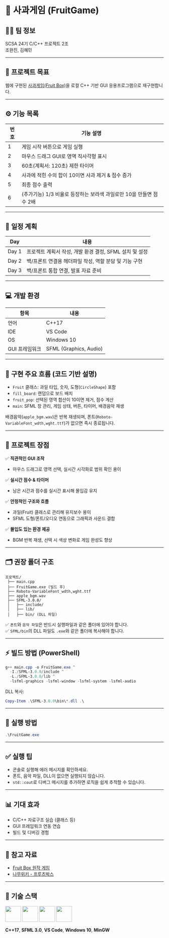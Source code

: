 # 🍎 사과게임 (FruitGame)

## 🙍‍♂️ 팀 정보
SCSA 24기 C/C++ 프로젝트 2조  
조완진, 김혜민

---

## 🎯 프로젝트 목표
웹에 구현된 [사과게임(Fruit Box)](https://www.gamesaien.com/game/fruit_box_a/)을
로컬 C++ 기반 GUI 응용프로그램으로 재구현합니다.

---

## ⚙️ 기능 목록
| 번호 | 기능 설명 |
|------|-----------|
| 1 | 게임 시작 버튼으로 게임 실행 |
| 2 | 마우스 드래그 GUI로 영역 직사각형 표시 |
| 3 | 60초(계획서: 120초) 제한 타이머 |
| 4 | 사과에 적힌 수의 합이 10이면 사과 제거 & 점수 증가 |
| 5 | 최종 점수 출력 |
| 6 | (추가기능) 1/3 비율로 등장하는 보라색 과일로만 10을 만들면 점수 2배|

---

## 📅 일정 계획
| Day | 내용 |
|-----|------|
| Day 1 | 프로젝트 계획서 작성, 개발 환경 결정, SFML 설치 및 설정 |
| Day 2 | 백/프론트 연결용 헤더파일 작성, 역할 분담 및 기능 구현 |
| Day 3 | 백/프론트 통합 연결, 발표 자료 준비 |

---

## 💻 개발 환경

| 항목 | 내용 |
|------|------|
| 언어 | C++17 |
| IDE | VS Code |
| OS | Windows 10 |
| GUI 프레임워크 | SFML (Graphics, Audio) |

---

## 🧩 구현 주요 흐름 (코드 기반 설명)
- `Fruit` 클래스: 과일 타입, 숫자, 도형(`CircleShape`) 포함
- `fill_board`: 랜덤으로 보드 배치
- `fruit_pop`: 선택된 영역 합산이 10이면 제거, 점수 계산
- `main`: SFML 창 관리, 게임 상태, 버튼, 타이머, 배경음악 재생

배경음악(`apple_bgm.wav`)은 반복 재생되며, 폰트(`Roboto-VariableFont_wdth,wght.ttf`)가 없으면 즉시 종료됩니다.

---
## 🌟 프로젝트 장점

✅ **직관적인 GUI 조작**  
- 마우스 드래그로 영역 선택, 실시간 시각화로 범위 확인 용이

✅ **실시간 점수 & 타이머**  
- 남은 시간과 점수를 실시간 표시해 몰입감 유지

✅ **안정적인 구조와 흐름**  
- 과일(Fruit) 클래스로 관리해 유지보수 용이  
- SFML 도형/폰트/오디오 연동으로 그래픽과 사운드 결합

✅ **몰입도 있는 환경 제공**  
- BGM 반복 재생, 선택 시 색상 변화로 게임 완성도 향상

---

## 🗂️ 권장 폴더 구조
```
프로젝트/
 ├── main.cpp
 ├── FruitGame.exe (빌드 후)
 ├── Roboto-VariableFont_wdth,wght.ttf
 ├── apple_bgm.wav
 ├── SFML-3.0.0/
 │   ├── include/
 │   ├── lib/
 │   ├── bin/ (DLL 파일)
```

✅ `폰트`와 `음악 파일`은 반드시 실행파일과 같은 폴더에 있어야 합니다.  
✅ `SFML/bin`의 DLL 파일도 `.exe`와 같은 폴더에 복사해야 합니다.

---

## ⚡ 빌드 방법 (PowerShell)
```powershell
g++ main.cpp -o FruitGame.exe ^
  -I./SFML-3.0.0/include ^
  -L./SFML-3.0.0/lib ^
  -lsfml-graphics -lsfml-window -lsfml-system -lsfml-audio
```

DLL 복사:
```powershell
Copy-Item .\SFML-3.0.0\bin\*.dll .\
```

---

## 🚀 실행 방법
```powershell
.\FruitGame.exe
```

---

## ✅ 실행 팁
- 콘솔로 실행해 에러 메시지를 확인하세요.
- 폰트, 음악 파일, DLL이 없으면 실행되지 않습니다.
- `std::cout`로 디버그 메시지를 추가하면 로직을 쉽게 추적할 수 있습니다.

---

## 📊 기대 효과
- C/C++ 자료구조 실습 (클래스 등)
- GUI 프레임워크 연동 연습
- 빌드 및 디버깅 경험

---

## 📎 참고 자료
- [Fruit Box 원작 게임](https://www.gamesaien.com/game/fruit_box_a/)
- [나무위키 - 프루츠박스](https://namu.wiki/w/%E3%83%95%E3%83%AB%E3%83%BC%E3%83%84%E3%83%9C%E3%83%83%E3%82%AF%E3%82%B9)

---

## 🔧 기술 스택
<p align="left">
  <img src="https://cdn.jsdelivr.net/gh/devicons/devicon/icons/cplusplus/cplusplus-original.svg" width="50"/>
  <img src="https://www.sfml-dev.org/download/goodies/sfml-icon-mini.png" width="50"/>
  <img src="https://cdn.jsdelivr.net/gh/devicons/devicon/icons/vscode/vscode-original.svg" width="50"/>
  <img src="https://cdn.jsdelivr.net/gh/devicons/devicon/icons/windows8/windows8-original.svg" width="50"/>
</p>

**C++17**, **SFML 3.0**, **VS Code**, **Windows 10**, **MinGW**

